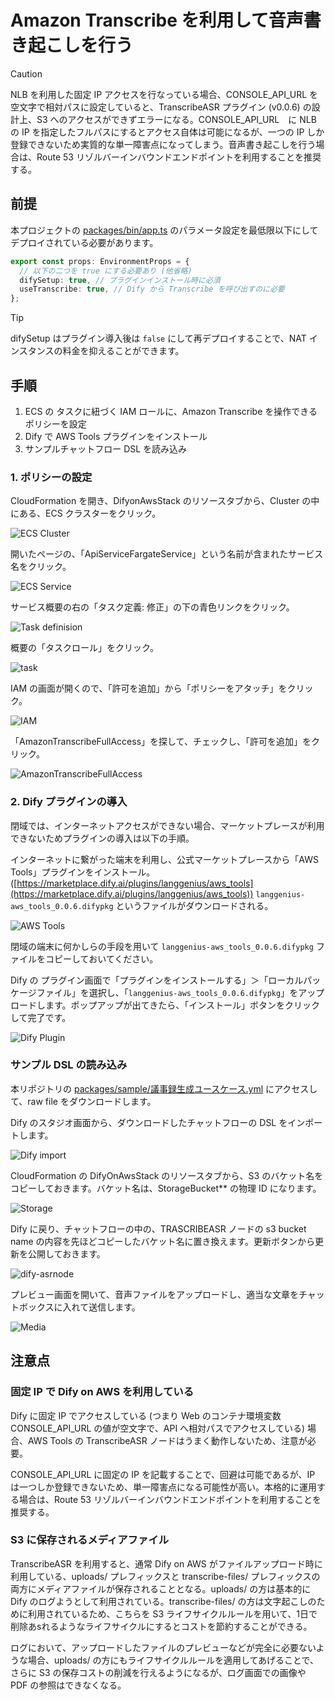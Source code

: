 # Amazon Transcribe を利用して音声書き起こしを行う

> [!Caution]
> NLB を利用した固定 IP アクセスを行なっている場合、CONSOLE_API_URL を空文字で相対パスに設定していると、TranscribeASR プラグイン (v0.0.6) の設計上、S3 へのアクセスができずエラーになる。CONSOLE_API_URL　に NLB の IP を指定したフルパスにするとアクセス自体は可能になるが、一つの IP しか登録できないため実質的な単一障害点になってしまう。音声書き起こしを行う場合は、Route 53 リゾルバーインバウンドエンドポイントを利用することを推奨する。

## 前提
本プロジェクトの [packages/bin/app.ts](./packages/cdk/bin/app.ts) のパラメータ設定を最低限以下にしてデプロイされている必要があります。

```ts
export const props: EnvironmentProps = {
  // 以下の二つを true にする必要あり (他省略)
  difySetup: true, // プラグインインストール時に必須
  useTranscribe: true, // Dify から Transcribe を呼び出すのに必要
};
```

> [!Tip]
> difySetup はプラグイン導入後は `false` にして再デプロイすることで、NAT インスタンスの料金を抑えることができます。

## 手順
1. ECS の タスクに紐づく IAM ロールに、Amazon Transcribe を操作できるポリシーを設定
2. Dify で AWS Tools プラグインをインストール
3. サンプルチャットフロー DSL を読み込み

### 1. ポリシーの設定
CloudFormation を開き、DifyonAwsStack のリソースタブから、Cluster の中にある、ECS クラスターをクリック。

![ECS Cluster](./img/cfn-ecs-cluster.png)

開いたページの、「ApiServiceFargateService」という名前が含まれたサービス名をクリック。

![ECS Service](./img/ecs-srv.png)

サービス概要の右の「タスク定義: 修正」の下の青色リンクをクリック。

![Task definision](./img/task-def.png)

概要の「タスクロール」をクリック。

![task](./img/ecs-task.png)

IAM の画面が開くので、「許可を追加」から「ポリシーをアタッチ」をクリック。

![IAM](./img/ecs-iam.png)

「AmazonTranscribeFullAccess」を探して、チェックし、「許可を追加」をクリック。

![AmazonTranscribeFullAccess](./img/ecs-role.png)

### 2. Dify プラグインの導入
閉域では、インターネットアクセスができない場合、マーケットプレースが利用できないためプラグインの導入は以下の手順。

インターネットに繋がった端末を利用し、公式マーケットプレースから「AWS Tools」プラグインをインストール。([https://marketplace.dify.ai/plugins/langgenius/aws_tools](https://marketplace.dify.ai/plugins/langgenius/aws_tools)) `langgenius-aws_tools_0.0.6.difypkg` というファイルがダウンロードされる。

![AWS Tools](./img/dify-aws-tools.png)

閉域の端末に何かしらの手段を用いて `langgenius-aws_tools_0.0.6.difypkg` ファイルをコピーしておいてください。

Dify の プラグイン画面で「プラグインをインストールする」＞「ローカルパッケージファイル」を選択し、「`langgenius-aws_tools_0.0.6.difypkg`」をアップロードします。ポップアップが出てきたら、「インストール」ボタンをクリックして完了です。

![Dify Plugin](./img/dify-pkg.png)

### サンプル DSL の読み込み
本リポジトリの [packages/sample/議事録生成ユースケース.yml](https://github.com/yosse95ai/automated-speech-recognition/blob/main/packages/sample/%E8%AD%B0%E4%BA%8B%E9%8C%B2%E7%94%9F%E6%88%90%E3%83%A6%E3%83%BC%E3%82%B9%E3%82%B1%E3%83%BC%E3%82%B9.yml) にアクセスして、raw file をダウンロードします。

Dify のスタジオ画面から、ダウンロードしたチャットフローの DSL をインポートします。

![Dify import](./img/dify-flow.png)

CloudFormation の DifyOnAwsStack のリソースタブから、S3 のバケット名をコピーしておきます。バケット名は、StorageBucket** の物理 ID になります。

![Storage](./img/dify-storage.png)

Dify に戻り、チャットフローの中の、TRASCRIBEASR ノードの s3 bucket name の内容を先ほどコピーしたバケット名に置き換えます。更新ボタンから更新を公開しておきます。

![dify-asrnode](./img/dify-asr.png)

プレビュー画面を開いて、音声ファイルをアップロードし、適当な文章をチャットボックスに入れて送信します。

![Media](./img/dify-media.png)

## 注意点
### 固定 IP で Dify on AWS を利用している
Dify に固定 IP でアクセスしている (つまり Web のコンテナ環境変数 CONSOLE_API_URL の値が空文字で、API へ相対パスでアクセスしている) 場合、AWS Tools の TranscribeASR ノードはうまく動作しないため、注意が必要。

CONSOLE_API_URL に固定の IP を記載することで、回避は可能であるが、IP は一つしか登録できないため、単一障害点になる可能性が高い。本格的に運用する場合は、Route 53 リゾルバーインバウンドエンドポイントを利用することを推奨する。

### S3 に保存されるメディアファイル
TranscribeASR を利用すると、通常 Dify on AWS がファイルアップロード時に利用している、uploads/ プレフィックスと transcribe-files/ プレフィックスの両方にメディアファイルが保存されることとなる。uploads/ の方は基本的に Dify のログようとして利用されている。transcribe-files/ の方は文字起こしのために利用されているため、こちらを S3 ライフサイクルルールを用いて、1日で削除あsれるようなライフサイクルにするとコストを節約することができる。

ログにおいて、アップロードしたファイルのプレビューなどが完全に必要ないような場合、uploads/ の方にもライフサイクルルールを適用してあげることで、さらに S3 の保存コストの削減を行えるようになるが、ログ画面での画像や PDF の参照はできなくなる。